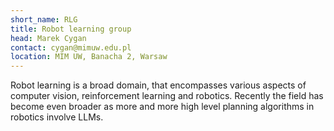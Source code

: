 ```yaml
---
short_name: RLG
title: Robot learning group
head: Marek Cygan
contact: cygan@mimuw.edu.pl
location: MIM UW, Banacha 2, Warsaw
---
```


Robot learning is a broad domain, that encompasses various aspects of computer vision, reinforcement learning and robotics. Recently the field has become even broader as more and more high level planning algorithms in robotics involve LLMs.